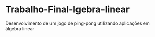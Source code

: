 # Trabalho-Final-lgebra-linear
Desenvolvimento de um jogo de ping-pong utilizando aplicações em álgebra linear
